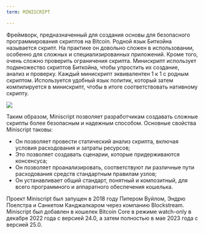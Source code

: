 ```yaml
---
term: MINISCRIPT

---
```

Фреймворк, предназначенный для создания основы для безопасного программирования скриптов на Bitcoin. Родной язык Биткойна называется скрипт. На практике он довольно сложен в использовании, особенно для сложных и специализированных приложений. Кроме того, очень сложно проверить ограничения скрипта. Минискрипт использует подмножество скриптов Биткойна, чтобы упростить их создание, анализ и проверку. Каждый минискрипт эквивалентен 1 к 1 с родным скриптом. Используется удобный язык политик, который затем компилируется в минискрипт, чтобы в итоге соответствовать нативному скрипту.

![](../../dictionnaire/assets/30.webp)

Таким образом, Miniscript позволяет разработчикам создавать сложные скрипты более безопасным и надежным способом. Основные свойства Miniscript таковы:


- Он позволяет провести статический анализ скрипта, включая условия расходования и затраты ресурсов;
- Это позволяет создавать сценарии, которые придерживаются консенсуса;
- Он позволяет проанализировать, соответствуют ли различные пути расходования средств стандартным правилам узлов;
- Он устанавливает общий стандарт, понятный и композитный, для всего программного и аппаратного обеспечения кошелька.

Проект Miniscript был запущен в 2018 году Питером Вуйлом, Эндрю Поелстра и Санкетом Канджалкаром через компанию Blockstream. Miniscript был добавлен в кошелек Bitcoin Core в режиме watch-only в декабре 2022 года с версией 24.0, а затем полностью в мае 2023 года с версией 25.0.